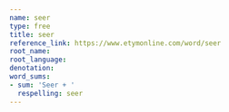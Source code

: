 ```yaml
---
name: seer
type: free
title: seer
reference_link: https://www.etymonline.com/word/seer
root_name: 
root_language: 
denotation: 
word_sums:
- sum: 'Seer + '
  respelling: seer
---
```

